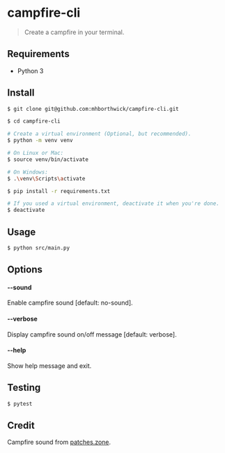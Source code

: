 # campfire-cli

> Create a campfire in your terminal.

## Requirements

- Python 3

## Install

```sh
$ git clone git@github.com:mhborthwick/campfire-cli.git

$ cd campfire-cli

# Create a virtual environment (Optional, but recommended).
$ python -m venv venv

# On Linux or Mac:
$ source venv/bin/activate

# On Windows:
$ .\venv\Scripts\activate

$ pip install -r requirements.txt

# If you used a virtual environment, deactivate it when you're done.
$ deactivate
```

## Usage

```sh
$ python src/main.py
```

## Options

#### --sound

Enable campfire sound [default: no-sound].

#### --verbose

Display campfire sound on/off message [default: verbose].

#### --help

Show help message and exit.

## Testing

```sh
$ pytest
```

## Credit

Campfire sound from [patches.zone](https://patches.zone/scenes/campfire).
